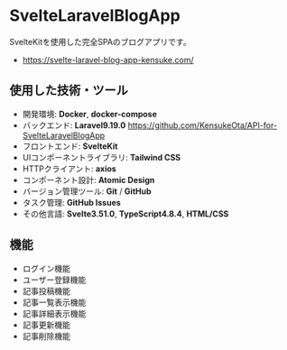 # SvelteLaravelBlogApp
SvelteKitを使用した完全SPAのブログアプリです。
- https://svelte-laravel-blog-app-kensuke.com/

## 使用した技術・ツール
- 開発環境: __Docker__, __docker-compose__
- バックエンド: __Laravel9.19.0__
https://github.com/KensukeOta/API-for-SvelteLaravelBlogApp
- フロントエンド: __SvelteKit__
- UIコンポーネントライブラリ: __Tailwind CSS__
- HTTPクライアント: __axios__
- コンポーネント設計: __Atomic Design__
- バージョン管理ツール: __Git__ / __GitHub__
- タスク管理: __GitHub Issues__
- その他言語: __Svelte3.51.0__, __TypeScript4.8.4__, __HTML/CSS__

## 機能
- ログイン機能
- ユーザー登録機能
- 記事投稿機能
- 記事一覧表示機能
- 記事詳細表示機能
- 記事更新機能
- 記事削除機能
